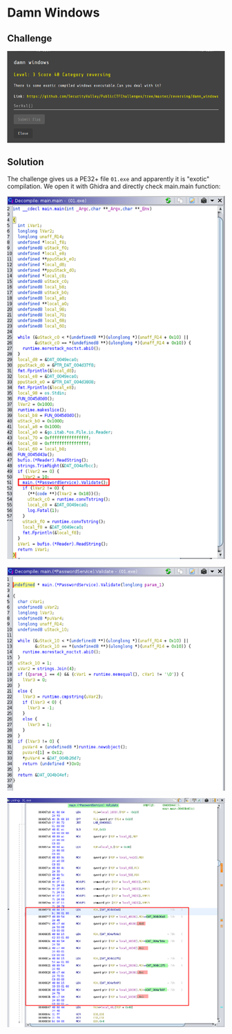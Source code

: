 # Damn Windows

## Challenge

![](../images/damn-windows.png)

## Solution

The challenge gives us a PE32+ file `01.exe` and apparently it is "exotic" compilation. We open it with Ghidra and directly check main.main function:

![](../images/damn-windows2.png)

![](../images/damn-windows3.png)

![](../images/damn-windows4.png)

